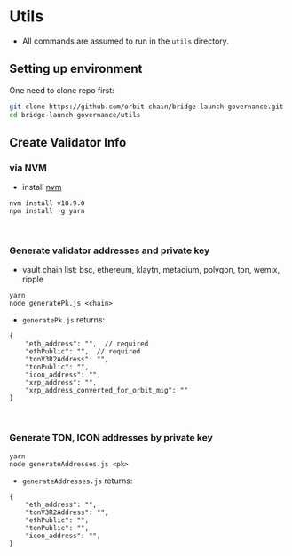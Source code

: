 # Utils
- All commands are assumed to run in the `utils` directory.

## Setting up environment
One need to clone repo first:

```bash
git clone https://github.com/orbit-chain/bridge-launch-governance.git
cd bridge-launch-governance/utils
```

## Create Validator Info
### via NVM
- install [nvm](https://github.com/nvm-sh/nvm)
```
nvm install v18.9.0
npm install -g yarn
```
<br/>

### Generate validator addresses and private key
- vault chain list: bsc, ethereum, klaytn, metadium, polygon, ton, wemix, ripple
```
yarn
node generatePk.js <chain>
```
  
- `generatePk.js` returns:
```
{
    "eth_address": "",  // required
    "ethPublic": "",  // required
    "tonV3R2Address": "",
    "tonPublic": "",
    "icon_address": "",
    "xrp_address": "",
    "xrp_address_converted_for_orbit_mig": ""
}
```
<br/>

### Generate TON, ICON addresses by private key
```
yarn
node generateAddresses.js <pk>
```

- `generateAddresses.js` returns:
```
{
    "eth_address": "",
    "tonV3R2Address": "",
    "ethPublic": "",
    "tonPublic": "",
    "icon_address": "",
}
```